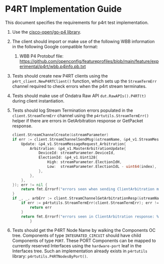 # P4RT Implementation Guide

This document specifies the requirements for p4rt test implementation.

1.  Use the [cisco-open/go-p4 library](https://github.com/cisco-open/go-p4).

2.  The client should import or make use of the following WBB information in the
    following Google compatible format:

    1.  WBB P4 Protobuf file:
        https://github.com/openconfig/featureprofiles/blob/main/feature/experimental/p4rt/wbb.p4info.pb.txt

3.  Tests should create new P4RT clients using the `p4rt_client.NewP4RTClient()`
    function, which sets up the `StreamTermErr` channel required to check errors
    when the p4rt stream terminates.

4.  Tests should make use of Ondatra Raw API `dut.RawAPIs().P4RT(t)`
    during client instantiation.

5.  Tests should log Stream Termination errors populated in the
    `client.StreamTermErr` channel using the `p4rtutils.StreamTermErr()` helper
    if there are errors in GetArbitration response or GetPacket response.

    ```go
    client.StreamChannelCreate(&streamParameter)
    if err := client.StreamChannelSendMsg(&streamName, &p4_v1.StreamMessageRequest{
        Update: &p4_v1.StreamMessageRequest_Arbitration{
            Arbitration: &p4_v1.MasterArbitrationUpdate{
                DeviceId: streamParameter.DeviceId,
                ElectionId: &p4_v1.Uint128{
                    High: streamParameter.ElectionIdH,
                    Low:  streamParameter.ElectionIdL - uint64(index),
                },
            },
        },
    }); err != nil {
        return fmt.Errorf("errors seen when sending ClientArbitration message: %v", err)
    }
    if _, _, arbErr := client.StreamChannelGetArbitrationResp(&streamName, 1); arbErr != nil {
        if err := p4rtutils.StreamTermErr(client.StreamTermErr); err != nil {
            return err
        }
        return fmt.Errorf("errors seen in ClientArbitration response: %v", arbErr)
            }
    ```

6.  Tests should get the P4RT Node Name by walking the Components OC tree.
    Components of type `INTEGRATED_CIRCUIT` should have child Components of type
    `PORT`. These PORT Components can be mapped to currently reserved Interfaces
    using the `hardware-port` leaf in the Interfaces tree. Such an
    implementation already exists in `p4rtutils` library:
    `p4rtutils.P4RTNodesByPort()`.

